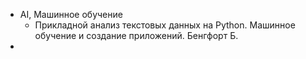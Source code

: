 - AI, Машинное обучение
	- Прикладной анализ текстовых данных на Python. Машинное обучение и создание приложений. Бенгфорт Б.
- 